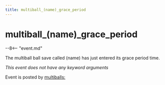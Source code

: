 ```yaml
---
title: multiball_(name)_grace_period
---
```


# multiball_(name)_grace_period


--8<-- "event.md"

The multiball ball save called (name) has just entered its grace period
time.

*This event does not have any keyword arguments*

Event is posted by [multiballs:](../config/multiballs.md)

